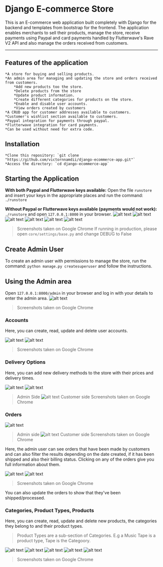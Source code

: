 # Django E-commerce Store

This is an E-commerce web application built completely with Django for the backend and templates from bootstrap for the frontend.
The application enables merchants to sell their products, manage the store, receive payments using Paypal and card payments handled by Flutterwave's Rave V2 API and also manage the orders received from customers.
- - - -

## Features of the application

    *A store for buying and selling products.
    *An admin area for managing and updating the store and orders received from customers.
        *Add new products too the store.
        *Delete products from the store
        *Update product information.
        *Create different categories for products on the store.
        *Enable and disable user accounts.
        *View orders created by customers
    *A CRUD app for customer addresses available to customers.
    *Customer's wishlist section available to customers.
    *Paypal integration for payments through paypal.
    *Flutterwave integration for card payments.
    *Can be used without need for extra code.

## Installation

    *Clone this repository: `git clone "https://github.com/victornnamdii/django-ecommerce-app.git"`
    *Access the directory: `cd django-ecommerce-app`

## Starting the Application

**With both Paypal and Flutterwave keys available:**
Open the file `runstore` and insert your keys in the appropriate places and run the command:
```./runstore```

**Without Paypal or Flutterwave keys available (payments would not work):**
```./runstore```
and open `127.0.0.1:8000` in your browser.
![alt text](https://github.com/victornnamdii/django-ecommerce-app/blob/main/image3.png?raw=true)
![alt text](https://github.com/victornnamdii/django-ecommerce-app/blob/main/image18.png?raw=true)
![alt text](https://github.com/victornnamdii/django-ecommerce-app/blob/main/image19.png?raw=true)
![alt text](https://github.com/victornnamdii/django-ecommerce-app/blob/main/image20.png?raw=true)
![alt text](https://github.com/victornnamdii/django-ecommerce-app/blob/main/image21.png?raw=true)
![alt text](https://github.com/victornnamdii/django-ecommerce-app/blob/main/image17.png?raw=true)
> Screenshots taken on Google Chrome
> If running in production, please open `core/settings/base.py` and change DEBUG to False

## Create Admin User

To create an admin user with permissions to manage the store, run the command:
```python manage.py createsuperuser```
and follow the instructions.

## Using the Admin area

Open `127.0.0.1:8000/admin` in your browser and log in with your details to enter the admin area.
![alt text](https://github.com/victornnamdii/django-ecommerce-app/blob/main/image.png?raw=true)
> Screenshots taken on Google Chrome

### Accounts

Here, you can create, read, update and delete user accounts.

![alt text](https://github.com/victornnamdii/django-ecommerce-app/blob/main/image8.png?raw=true)
![alt text](https://github.com/victornnamdii/django-ecommerce-app/blob/main/image9.png?raw=true)
> Screenshots taken on Google Chrome

### Delivery Options

Here, you can add new delivery methods to the store with their prices and delivery times.

![alt text](https://github.com/victornnamdii/django-ecommerce-app/blob/main/image6.png?raw=true)
![alt text](https://github.com/victornnamdii/django-ecommerce-app/blob/main/image7.png?raw=true)
> Admin Side
![alt text](https://github.com/victornnamdii/django-ecommerce-app/blob/main/image15.png?raw=true)
> Customer side
> Screenshots taken on Google Chrome

### Orders

![alt text](https://github.com/victornnamdii/django-ecommerce-app/blob/main/image2.png?raw=true)
> Admin side
![alt text](https://github.com/victornnamdii/django-ecommerce-app/blob/main/image16.png?raw=true)
> Customer side
> Screenshots taken on Google Chrome

Here, the admin user can see orders that have been made by customers and can also filter the results depending on the date created, if it has been shipped and also their billing status.
Clicking on any of the orders give you full information about them.

![alt text](https://github.com/victornnamdii/django-ecommerce-app/blob/main/image4.png?raw=true)
![alt text](https://github.com/victornnamdii/django-ecommerce-app/blob/main/image5.png?raw=true)
> Screenshots taken on Google Chrome

You can also update the orders to show that they've been shipped/processed.

### Categories, Product Types, Products

Here, you can create, read, update and delete new products, the categories they belong to and their product types.
> Product Types are a sub-section of Categories. E.g a Music Tape is a product type, Tape is the Categoory.

![alt text](https://github.com/victornnamdii/django-ecommerce-app/blob/main/image10.png?raw=true)
![alt text](https://github.com/victornnamdii/django-ecommerce-app/blob/main/image11.png?raw=true)
![alt text](https://github.com/victornnamdii/django-ecommerce-app/blob/main/image12.png?raw=true)
![alt text](https://github.com/victornnamdii/django-ecommerce-app/blob/main/image13.png?raw=true)
![alt text](https://github.com/victornnamdii/django-ecommerce-app/blob/main/image14.png?raw=true)
> Screenshots taken on Google Chrome
